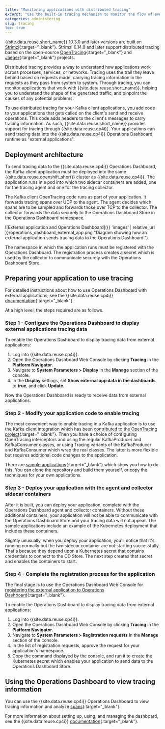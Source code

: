 ```yaml
---
title: "Monitoring applications with distributed tracing"
excerpt: "Use the built-in tracing mechanism to monitor the flow of events, find performance issues, and pinpoint problems with applications using Event Streams."
categories: administering
slug: tracing
toc: true
---
```


{{site.data.reuse.short_name}} 10.3.0 and later versions are built on [Strimzi](https://strimzi.io/){:target="_blank"}. Strimzi 0.14.0 and later support distributed tracing based on the open-source [OpenTracing](https://opentracing.io/){:target="_blank"} and [Jaeger](https://www.jaegertracing.io/){:target="_blank"} projects.

Distributed tracing provides a way to understand how applications work across processes, services, or networks. Tracing uses the trail they leave behind based on requests made, carrying tracing information in the requests as they pass from system to system. Through tracing, you can monitor applications that work with {{site.data.reuse.short_name}}, helping you to understand the shape of the generated traffic, and pinpoint the causes of any potential problems.

To use distributed tracing for your Kafka client applications, you add code to your applications that gets called on the client's send and receive operations. This code adds headers to the client's messages to carry tracing information. As such, {{site.data.reuse.short_name}} provides support for tracing through {{site.data.reuse.cp4i}}. Your applications can send tracing data into the {{site.data.reuse.cp4i}} Operations Dashboard runtime as "external applications".


## Deployment architecture

To send tracing data to the {{site.data.reuse.cp4i}} Operations Dashboard, the Kafka client application must be deployed into the same {{site.data.reuse.openshift_short}} cluster as {{site.data.reuse.cp4i}}. The application runs in a pod into which two sidecar containers are added, one for the tracing agent and one for the tracing collector.

The Kafka client OpenTracing code runs as part of your application. It forwards tracing spans over UDP to the agent. The agent decides which spans are to be sampled and forwards those over TCP to the collector. The collector forwards the data securely to the Operations Dashboard Store in the Operations Dashboard namespace.

![External application and Operations Dashboard]({{ 'images' | relative_url }}/operations_dashboard_external_app.png "Diagram showing how an external application sends tracing data to the Operations Dashboard.")

The namespace in which the application runs must be registered with the Operations Dashboard. The registration process creates a secret which is used by the collector to communicate securely with the Operations Dashboard Store.


## Preparing your application to use tracing

For detailed instructions about how to use Operations Dashboard with external applications, see the {{site.data.reuse.cp4i}} [documentation](https://www.ibm.com/docs/en/cloud-paks/cp-integration/2022.4?topic=configuration-external-applications-tracing-data){:target="_blank"}.

At a high level, the steps required are as follows.

### Step 1 - Configure the Operations Dashboard to display external applications tracing data
To enable the Operations Dashboard to display tracing data from external applications:

1. Log into {{site.data.reuse.cp4i}}.
1. Open the Operations Dashboard Web Console by clicking **Tracing** in the **Platform Navigator**.
1. Navigate to **System Parameters > Display** in the **Manage** section of the console.
1. In the **Display** settings, set **Show external app data in the dashboards** to **true**, and click **Update**.

Now the Operations Dashboard is ready to receive data from external applications.

### Step 2 - Modify your application code to enable tracing
The most convenient way to enable tracing in a Kafka application is to use the Kafka client integration which has been [contributed to the OpenTracing project](https://github.com/opentracing-contrib/java-kafka-client){:target="_blank"}. Then you have a choice of configuring OpenTracing interceptors and using the regular KafkaProducer and KafkaConsumer classes, or using Tracing variants of the KafkaProducer and KafkaConsumer which wrap the real classes. The latter is more flexible but requires additional code changes to the application.

There are [sample applications](https://github.com/IBM/cp4i-samples/tree/master/EventStreams/KafkaTracingInterceptors){:target="_blank"} which show you how to do this. You can clone the repository and build them yourself, or copy the techniques for your own applications.

### Step 3 - Deploy your application with the agent and collector sidecar containers
After it is built, you can deploy your application, complete with the Operations Dashboard agent and collector containers. Without these additional containers, your application will not be able to communicate with the Operations Dashboard Store and your tracing data will not appear. The sample applications include an example of the Kubernetes deployment that includes these containers.

Slightly unusually, when you deploy your application, you'll notice that it's running normally but the two sidecar container are not starting successfully. That's because they depend upon a Kubernetes secret that contains credentials to connect to the OD Store. The next step creates that secret and enables the containers to start.

### Step 4 - Complete the registration process for the application

The final stage is to use the Operations Dashboard Web Console for [registering the external application to Operations Dashboard](https://www.ibm.com/docs/en/cloud-paks/cp-integration/2022.4?topic=configuration-external-applications-tracing-data){:target="_blank"}.

To enable the Operations Dashboard to display tracing data from external applications:

1. Log into {{site.data.reuse.cp4i}}.
1. Open the Operations Dashboard Web Console by clicking **Tracing** in the **Platform Navigator**.
1. Navigate to **System Parameters > Registration requests** in the **Manage** section of the console.
1. In the list of registration requests, approve the request for your application's namespace.
1. Copy the command displayed by the console, and run it to create the Kubernetes secret which enables your application to send data to the Operations Dashboard Store.


## Using the Operations Dashboard to view tracing information

You can use the {{site.data.reuse.cp4i}} Operations Dashboard to view tracing information and analyze [spans](https://opentracing.io/docs/overview/spans/){:target="_blank"}.

For more information about setting up, using, and managing the dashboard, see the {{site.data.reuse.cp4i}} [documentation](https://www.ibm.com/docs/en/cloud-paks/cp-integration/2022.4?topic=capabilities-integration-tracing-deployment){:target="_blank"}.
